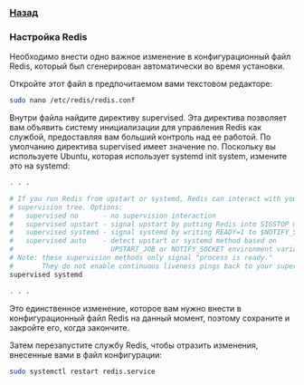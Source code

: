 ### [Назад](../README.md)
### Настройка Redis
Необходимо внести одно важное изменение в конфигурационный файл Redis, который был сгенерирован автоматически во время установки.

Откройте этот файл в предпочитаемом вами текстовом редакторе:
```sh
sudo nano /etc/redis/redis.conf
```
Внутри файла найдите директиву supervised. Эта директива позволяет вам объявить систему инициализации для управления Redis как службой, предоставляя вам больший контроль над ее работой. По умолчанию директива supervised имеет значение no. Поскольку вы используете Ubuntu, которая использует systemd init system, измените это на systemd:
```sh
. . .

# If you run Redis from upstart or systemd, Redis can interact with your
# supervision tree. Options:
#   supervised no      - no supervision interaction
#   supervised upstart - signal upstart by putting Redis into SIGSTOP mode
#   supervised systemd - signal systemd by writing READY=1 to $NOTIFY_SOCKET
#   supervised auto    - detect upstart or systemd method based on
#                        UPSTART_JOB or NOTIFY_SOCKET environment variables
# Note: these supervision methods only signal "process is ready."
#       They do not enable continuous liveness pings back to your supervisor.
supervised systemd

. . .

```
Это единственное изменение, которое вам нужно внести в конфигурационный файл Redis на данный момент, поэтому сохраните и закройте его, когда закончите.

Затем перезапустите службу Redis, чтобы отразить изменения, внесенные вами в файл конфигурации:
```sh
sudo systemctl restart redis.service
```